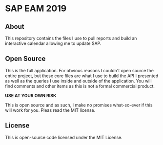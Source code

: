 # SAP EAM 2019

## About

This repository contains the files I use to pull reports and build an interactive calendar allowing me to update SAP.

## Open Source

This is the full application. For obvious reasons I couldn't open source the entire project, but these core files are what I use to build the API I presented as well as the queries I use inside and outside of the application. You will find comments and other items as this is not a formal commercial product.

**USE AT YOUR OWN RISK**

This is open source and as such, I make no promises what-so-ever if this will work for you. Pleas read the MIT license. 

## License

This is open-source code licensed under the MIT License. 